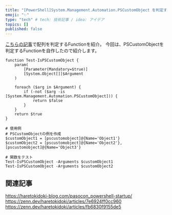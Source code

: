 ```yaml
---
title: "[PowerShell]System.Management.Automation.PSCustomObject を判定する方法"
emoji: "✨"
type: "tech" # tech: 技術記事 / idea: アイデア
topics: []
published: false
---
```


[こちらの記事](https://zenn.dev/haretokidoki/articles/45c5af7cbf7eb8)で配列を判定するFunctionを紹介。
今回は、PSCustomObjectを判定するFunctionを自作したので紹介します。

```powershell:
function Test-IsPSCustomObject {
    param(
        [Parameter(Mandatory=$true)]
        [System.Object[]]$Argument
    )

    foreach ($arg in $Argument) {
        if (-not ($arg -is [System.Management.Automation.PSCustomObject])) {
            return $false
        }
    }
    return $true
}

# 使用例
# PSCustomObjectの例を作成
$customObject1 = [pscustomobject]@{Name='Object1'}
$customObject2 = [pscustomobject]@{Name='Object2'},[pscustomobject]@{Name='Object3'}

# 関数をテスト
Test-IsPSCustomObject -Arguments $customObject1
Test-IsPSCustomObject -Arguments $customObject2
```

## 関連記事

https://haretokidoki-blog.com/pasocon_powershell-startup/
https://zenn.dev/haretokidoki/articles/7e6924ff0cc960
https://zenn.dev/haretokidoki/articles/fb6830f9155de5
